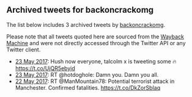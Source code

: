 ## Archived tweets for backoncrackomg

The list below includes 3 archived tweets by
[backoncrackomg](https://twitter.com/backoncrackomg).

Please note that all tweets quoted here are sourced from the
[Wayback Machine](https://web.archive.org) and were not directly accessed through the Twitter API or
any Twitter client.

* [23 May 2017](https://web.archive.org/web/20170523225950/https://twitter.com/backoncrackomg/status/867153125311995904): Hush now everyone, talcolm x is tweeting some 🔥 https://t.co/UjQR5ebyjd <!--867153125311995904-->
* [23 May 2017](https://web.archive.org/web/20170523204640/https://twitter.com/backoncrackomg/status/867119612860780545): RT @hotdoghole: Damn you. Damn you all. <!--867119612860780545-->
* [22 May 2017](https://web.archive.org/web/20170522225812/https://twitter.com/backoncrackomg/status/866790326425538560): RT @ManMountain78: Potential terrorist attack in Manchester. Confirmed fatalities. https://t.co/DkZorSbIaq <!--866790326425538560-->
